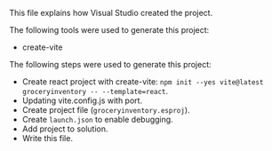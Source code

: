This file explains how Visual Studio created the project.

The following tools were used to generate this project:
- create-vite

The following steps were used to generate this project:
- Create react project with create-vite: `npm init --yes vite@latest groceryinventory -- --template=react`.
- Updating vite.config.js with port.
- Create project file (`groceryinventory.esproj`).
- Create `launch.json` to enable debugging.
- Add project to solution.
- Write this file.
